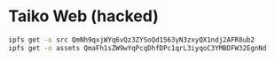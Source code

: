# Taiko Web (hacked)

```bash
ipfs get -o src QmNh9qxjWYq6vQz3ZYSoQd1563yN3zxyQX1ndj2AFR8ub2
ipfs get -o assets QmaFh1sZW9wYqPcqDhfDPc1qrL3iyqoC3YMBDFW32EgnNd
```
